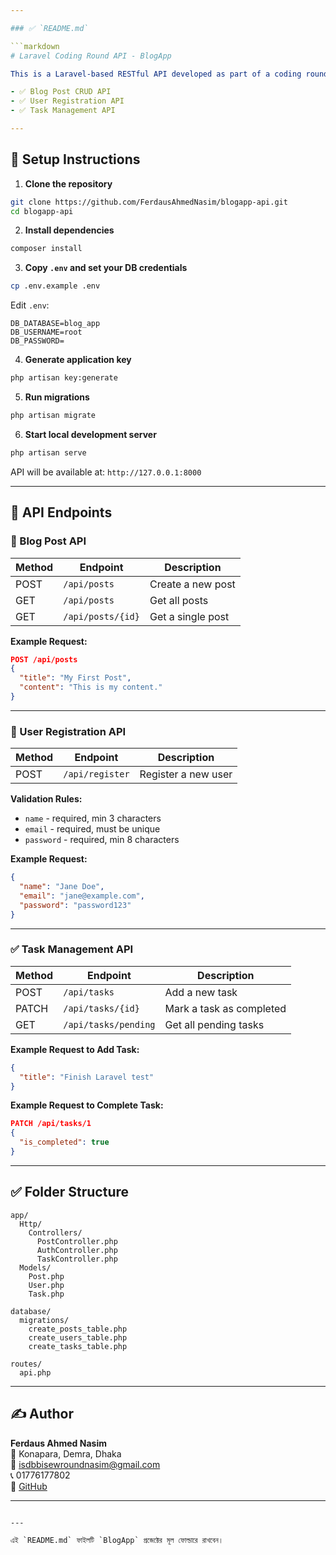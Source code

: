 ```yaml
---

### ✅ `README.md`

```markdown
# Laravel Coding Round API - BlogApp

This is a Laravel-based RESTful API developed as part of a coding round assignment. It includes:

- ✅ Blog Post CRUD API
- ✅ User Registration API
- ✅ Task Management API

---
```


## 🔧 Setup Instructions

1. **Clone the repository**

```bash
git clone https://github.com/FerdausAhmedNasim/blogapp-api.git
cd blogapp-api
```

2. **Install dependencies**

```bash
composer install
```

3. **Copy `.env` and set your DB credentials**

```bash
cp .env.example .env
```

Edit `.env`:

```
DB_DATABASE=blog_app
DB_USERNAME=root
DB_PASSWORD=
```

4. **Generate application key**

```bash
php artisan key:generate
```

5. **Run migrations**

```bash
php artisan migrate
```

6. **Start local development server**

```bash
php artisan serve
```

API will be available at: `http://127.0.0.1:8000`

---

## 📮 API Endpoints

### 📝 Blog Post API

| Method | Endpoint         | Description           |
|--------|------------------|-----------------------|
| POST   | `/api/posts`     | Create a new post     |
| GET    | `/api/posts`     | Get all posts         |
| GET    | `/api/posts/{id}`| Get a single post     |

**Example Request:**
```json
POST /api/posts
{
  "title": "My First Post",
  "content": "This is my content."
}
```

---

### 👤 User Registration API

| Method | Endpoint         | Description               |
|--------|------------------|---------------------------|
| POST   | `/api/register`  | Register a new user       |

**Validation Rules:**

- `name` - required, min 3 characters
- `email` - required, must be unique
- `password` - required, min 8 characters

**Example Request:**
```json
{
  "name": "Jane Doe",
  "email": "jane@example.com",
  "password": "password123"
}
```

---

### ✅ Task Management API

| Method | Endpoint                | Description                  |
|--------|-------------------------|------------------------------|
| POST   | `/api/tasks`            | Add a new task               |
| PATCH  | `/api/tasks/{id}`       | Mark a task as completed     |
| GET    | `/api/tasks/pending`    | Get all pending tasks        |

**Example Request to Add Task:**
```json
{
  "title": "Finish Laravel test"
}
```

**Example Request to Complete Task:**
```json
PATCH /api/tasks/1
{
  "is_completed": true
}
```

---

## ✅ Folder Structure

```
app/
  Http/
    Controllers/
      PostController.php
      AuthController.php
      TaskController.php
  Models/
    Post.php
    User.php
    Task.php

database/
  migrations/
    create_posts_table.php
    create_users_table.php
    create_tasks_table.php

routes/
  api.php
```

---

## ✍️ Author

**Ferdaus Ahmed Nasim**  
📍 Konapara, Demra, Dhaka  
📧 isdbbisewroundnasim@gmail.com  
📞 01776177802  
🔗 [GitHub](https://github.com/FerdausAhmedNasim)

---

```

---

এই `README.md` ফাইলটি `BlogApp` প্রজেক্টের মূল ফোল্ডারে রাখবেন।  
